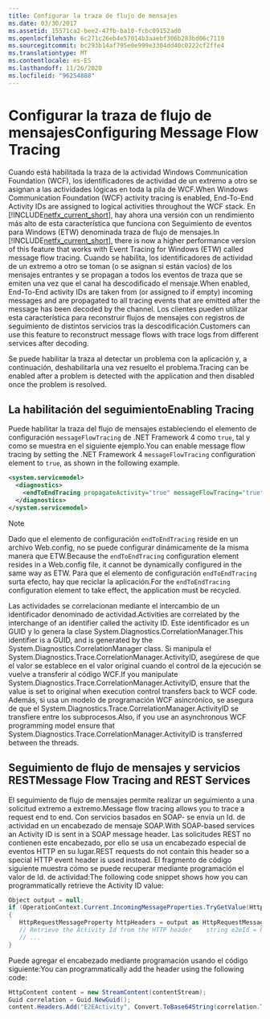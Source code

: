 ```yaml
---
title: Configurar la traza de flujo de mensajes
ms.date: 03/30/2017
ms.assetid: 15571ca2-bee2-47fb-ba10-fcbc09152ad0
ms.openlocfilehash: 6c271c26eb4e57014b3aaebf306b283bd06c7119
ms.sourcegitcommit: bc293b14af795e0e999e3304dd40c0222cf2ffe4
ms.translationtype: MT
ms.contentlocale: es-ES
ms.lasthandoff: 11/26/2020
ms.locfileid: "96254888"
---
```

# <a name="configuring-message-flow-tracing"></a><span data-ttu-id="e8185-102">Configurar la traza de flujo de mensajes</span><span class="sxs-lookup"><span data-stu-id="e8185-102">Configuring Message Flow Tracing</span></span>

<span data-ttu-id="e8185-103">Cuando está habilitada la traza de la actividad Windows Communication Foundation (WCF), los identificadores de actividad de un extremo a otro se asignan a las actividades lógicas en toda la pila de WCF.</span><span class="sxs-lookup"><span data-stu-id="e8185-103">When Windows Communication Foundation (WCF) activity tracing is enabled, End-To-End Activity IDs are assigned to logical activities throughout the WCF stack.</span></span> <span data-ttu-id="e8185-104">En [!INCLUDE[netfx_current_short](../../../../../includes/netfx-current-short-md.md)], hay ahora una versión con un rendimiento más alto de esta característica que funciona con Seguimiento de eventos para Windows (ETW) denominada traza de flujo de mensajes.</span><span class="sxs-lookup"><span data-stu-id="e8185-104">In [!INCLUDE[netfx_current_short](../../../../../includes/netfx-current-short-md.md)], there is now a higher performance version of this feature that works with Event Tracing for Windows (ETW) called message flow tracing.</span></span> <span data-ttu-id="e8185-105">Cuando se habilita, los identificadores de actividad de un extremo a otro se toman (o se asignan si están vacíos) de los mensajes entrantes y se propagan a todos los eventos de traza que se emiten una vez que el canal ha descodificado el mensaje.</span><span class="sxs-lookup"><span data-stu-id="e8185-105">When enabled, End-To-End activity IDs are taken from (or assigned to if empty) incoming messages and are propagated to all tracing events that are emitted after the message has been decoded by the channel.</span></span> <span data-ttu-id="e8185-106">Los clientes pueden utilizar esta característica para reconstruir flujos de mensajes con registros de seguimiento de distintos servicios tras la descodificación.</span><span class="sxs-lookup"><span data-stu-id="e8185-106">Customers can use this feature to reconstruct message flows with trace logs from different services after decoding.</span></span>  
  
 <span data-ttu-id="e8185-107">Se puede habilitar la traza al detectar un problema con la aplicación y, a continuación, deshabilitarla una vez resuelto el problema.</span><span class="sxs-lookup"><span data-stu-id="e8185-107">Tracing can be enabled after a problem is detected with the application and then disabled once the problem is resolved.</span></span>  
  
## <a name="enabling-tracing"></a><span data-ttu-id="e8185-108">La habilitación del seguimiento</span><span class="sxs-lookup"><span data-stu-id="e8185-108">Enabling Tracing</span></span>  

 <span data-ttu-id="e8185-109">Puede habilitar la traza del flujo de mensajes estableciendo el elemento de configuración `messageFlowTracing` de .NET Framework 4 como `true`, tal y como se muestra en el siguiente ejemplo.</span><span class="sxs-lookup"><span data-stu-id="e8185-109">You can enable message flow tracing by setting the .NET Framework 4 `messageFlowTracing` configuration element to `true`, as shown in the following example.</span></span>  
  
```xml  
<system.servicemodel>  
  <diagnostics>  
    <endToEndTracing propagateActivity="true" messageFlowTracing="true" />  
  </diagnostics>  
</system.servicemodel>  
```  
  
> [!NOTE]
> <span data-ttu-id="e8185-110">Dado que el elemento de configuración `endToEndTracing` reside en un archivo Web.config, no se puede configurar dinámicamente de la misma manera que ETW.</span><span class="sxs-lookup"><span data-stu-id="e8185-110">Because the `endToEndTracing` configuration element resides in a Web.config file, it cannot be dynamically configured in the same way as ETW.</span></span> <span data-ttu-id="e8185-111">Para que el elemento de configuración `endToEndTracing` surta efecto, hay que reciclar la aplicación.</span><span class="sxs-lookup"><span data-stu-id="e8185-111">For the `endToEndTracing` configuration element to take effect, the application must be recycled.</span></span>  
  
 <span data-ttu-id="e8185-112">Las actividades se correlacionan mediante el intercambio de un identificador denominado de actividad.</span><span class="sxs-lookup"><span data-stu-id="e8185-112">Activities are correlated by the interchange of an identifier called the activity ID.</span></span> <span data-ttu-id="e8185-113">Este identificador es un GUID y lo genera la clase System.Diagnostics.CorrelationManager.</span><span class="sxs-lookup"><span data-stu-id="e8185-113">This identifier is a GUID, and is generated by the System.Diagnostics.CorrelationManager class.</span></span> <span data-ttu-id="e8185-114">Si manipula el System.Diagnostics.Trace.CorrelationManager.ActivityID, asegúrese de que el valor se establece en el valor original cuando el control de la ejecución se vuelve a transferir al código WCF.</span><span class="sxs-lookup"><span data-stu-id="e8185-114">If you manipulate System.Diagnostics.Trace.CorrelationManager.ActivityID, ensure that the value is set to original when execution control transfers back to WCF code.</span></span>  <span data-ttu-id="e8185-115">Además, si usa un modelo de programación WCF asincrónico, se asegura de que el System.Diagnostics.Trace.CorrelationManager.ActivityID se transfiere entre los subprocesos.</span><span class="sxs-lookup"><span data-stu-id="e8185-115">Also, if you use an asynchronous WCF programming model ensure that System.Diagnostics.Trace.CorrelationManager.ActivityID is transferred between the threads.</span></span>  
  
## <a name="message-flow-tracing-and-rest-services"></a><span data-ttu-id="e8185-116">Seguimiento de flujo de mensajes y servicios REST</span><span class="sxs-lookup"><span data-stu-id="e8185-116">Message Flow Tracing and REST Services</span></span>  

 <span data-ttu-id="e8185-117">El seguimiento de flujo de mensajes permite realizar un seguimiento a una solicitud extremo a extremo.</span><span class="sxs-lookup"><span data-stu-id="e8185-117">Message flow tracing allows you to trace a request end to end.</span></span>  <span data-ttu-id="e8185-118">Con servicios basados en SOAP- se envía un Id. de actividad en un encabezado de mensaje SOAP.</span><span class="sxs-lookup"><span data-stu-id="e8185-118">With SOAP-based services an Activity ID is sent in a SOAP message header.</span></span> <span data-ttu-id="e8185-119">Las solicitudes REST no contienen este encabezado, por ello se usa un encabezado especial de eventos HTTP en su lugar.</span><span class="sxs-lookup"><span data-stu-id="e8185-119">REST requests do not contain this header so a special HTTP event header is used instead.</span></span> <span data-ttu-id="e8185-120">El fragmento de código siguiente muestra cómo se puede recuperar mediante programación el valor de Id. de actividad:</span><span class="sxs-lookup"><span data-stu-id="e8185-120">The following code snippet shows how you can programmatically retrieve the Activity ID value:</span></span>  
  
```csharp
Object output = null;
if (OperationContext.Current.IncomingMessageProperties.TryGetValue(HttpRequestMessageProperty.Name, out output))
{
   HttpRequestMessageProperty httpHeaders = output as HttpRequestMessageProperty;
   // Retrieve the Activity Id from the HTTP header    string e2eId = httpHeaders.Headers["E2EActivity"];
   // ...
}
```

 <span data-ttu-id="e8185-121">Puede agregar el encabezado mediante programación usando el código siguiente:</span><span class="sxs-lookup"><span data-stu-id="e8185-121">You can programmatically add the header using the following code:</span></span>  
  
```csharp  
HttpContent content = new StreamContent(contentStream);  
Guid correlation = Guid.NewGuid();  
content.Headers.Add("E2EActivity", Convert.ToBase64String(correlation.ToByteArray()));  
```
